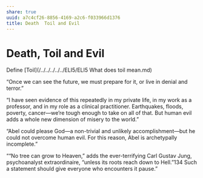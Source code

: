 ```yaml
---
share: true
uuid: a7c4cf26-8856-4169-a2c6-f033966d1376
title: Death  Toil and Evil
---
```

# Death, Toil and Evil
Define [Toil](/../../../../../ELI5/ELI5 What does toil mean.md)

“Once we can see the future, we must prepare for it, or live in denial and terror.”

“I have seen evidence of this repeatedly in my private life, in my work as a professor, and in my role as a clinical practitioner. Earthquakes, floods, poverty, cancer—we’re tough enough to take on all of that. But human evil adds a whole new dimension of misery to the world.”

“Abel could please God—a non-trivial and unlikely accomplishment—but he could not overcome human evil. For this reason, Abel is archetypally incomplete.”

““No tree can grow to Heaven,” adds the ever-terrifying Carl Gustav Jung, psychoanalyst extraordinaire, “unless its roots reach down to Hell.”134 Such a statement should give everyone who encounters it pause.”
